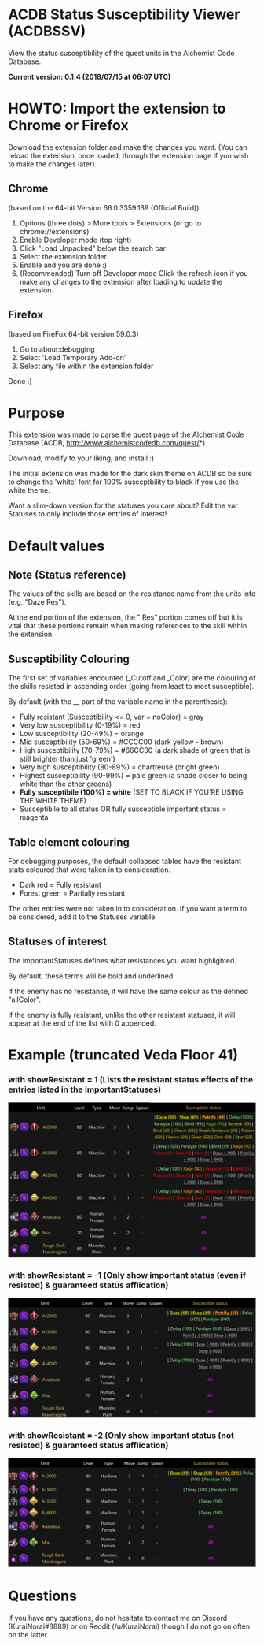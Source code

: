 # ACDB Status Susceptibility Viewer (ACDBSSV)
View the status susceptibility of the quest units in the Alchemist Code Database.

**Current version: 0.1.4 (2018/07/15 at 06:07 UTC)**

# HOWTO: Import the extension to Chrome or Firefox
Download the extension folder and make the changes you want. (You can reload the extension, once loaded, through the extension page if you wish to make the changes later).
  
## Chrome 
(based on the 64-bit Version 66.0.3359.139 (Official Build))

1. Options (three dots) > More tools > Extensions (or go to chrome://extensions)
2. Enable Developer mode (top right)
3. Click "Load Unpacked" below the search bar
4. Select the extension folder.
5. Enable and you are done :)
6. (Recommended) Turn off Developer mode
Click the refresh icon if you make any changes to the extension after loading to update the extension.

## Firefox
(based on FireFox 64-bit version 59.0.3)

1. Go to about:debugging
2. Select 'Load Temporary Add-on'
3. Select any file within the extension folder 

Done :)


# Purpose
This extension was made to parse the quest page of the Alchemist Code Database (ACDB, http://www.alchemistcodedb.com/quest/*).

Download, modify to your liking, and install :)

The initial extension was made for the dark skin theme on ACDB so be sure to change the 'white' font for 100% susceptbility to black if you use the white theme.

Want a slim-down version for the statuses you care about? Edit the var Statuses to only include those entries of interest!

# Default values
## Note (Status reference)
The values of the skills are based on the resistance name from the units info (e.g. "Daze Res").

At the end portion of the extension, the " Res" portion comes off but it is vital that these portions remain when making references to the skill within the extension.

## Susceptibility Colouring
The first set of variables encounted (_Cutoff and _Color) are the colouring of the skills resisted in ascending order (going from least to most susceptible).

By default (with the __ part of the variable name in the parenthesis):
- Fully resistant (Susceptibility <= 0, var = noColor) = gray
- Very low susceptibility (0-19%) = red
- Low susceptibility (20-49%) = orange
- Mid susceptibility (50-69%) = #CCCC00 (dark yellow - brown)
- High susceptibility (70-79%) = #66CC00 (a dark shade of green that is still brighter than just 'green')
- Very high susceptibility (80-89%) = chartreuse (bright green)
- Highest susceptibility (90-99%) = pale green (a shade closer to being white than the other greens)
- **Fully susceptibile (100%) = white** (SET TO BLACK IF YOU'RE USING THE WHITE THEME)
- Susceptibile to all status OR fully susceptible important status = magenta

## Table element colouring
For debugging purposes, the default collapsed tables have the resistant stats coloured that were taken in to consideration.
- Dark red = Fully resistant
- Forest green = Partially resistant

The other entries were not taken in to consideration. If you want a term to be considered, add it to the Statuses variable.

## Statuses of interest
The importantStatuses defines what resistances you want highlighted.

By default, these terms will be bold and underlined.

If the enemy has no resistance, it will have the same colour as the defined "allColor".

If the enemy is fully resistant, unlike the other resistant statuses, it will appear at the end of the list with 0 appended.

# Example (truncated Veda Floor 41)
### with showResistant = 1 (Lists the resistant status effects of the entries listed in the importantStatuses) 
![Example image +1 ](Example_Veda41_v0.1.4_showResis+1.png)

### with showResistant = -1 (Only show important status (even if resisted) & guaranteed status afflication) 
![Example image -1 ](Example_Veda41_v0.1.4_showResis-1.png)

### with showResistant = -2 (Only show important status (not resisted) & guaranteed status afflication) 
![Example image -2 ](Example_Veda41_v0.1.4_showResis-2.png)

# Questions
If you have any questions, do not hesitate to contact me on Discord (KuraiNorai#8889) or on Reddit (/u/KuraiNorai) though I do not go on often on the latter.
